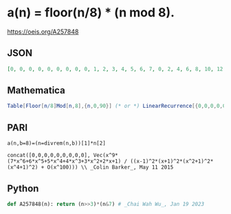 # a\(n\) \= floor\(n/8\) \* \(n mod 8\)\.
https://oeis.org/A257848
## JSON
```JSON
[0, 0, 0, 0, 0, 0, 0, 0, 0, 1, 2, 3, 4, 5, 6, 7, 0, 2, 4, 6, 8, 10, 12, 14, 0, 3, 6, 9, 12, 15, 18, 21, 0, 4, 8, 12, 16, 20, 24, 28, 0, 5, 10, 15, 20, 25, 30, 35, 0, 6, 12, 18, 24, 30, 36, 42, 0, 7, 14, 21, 28, 35, 42, 49, 0, 8, 16, 24, 32, 40, 48, 56, 0, 9]
```
## Mathematica
```Mathematica
Table[Floor[n/8]Mod[n,8],{n,0,90}] (* or *) LinearRecurrence[{0,0,0,0,0,0,0,2,0,0,0,0,0,0,0,-1},{0,0,0,0,0,0,0,0,0,1,2,3,4,5,6,7},90] (* _Harvey P. Dale_, Nov 05 2023 *)
```
## PARI
```PARI
a(n,b=8)=(n=divrem(n,b))[1]*n[2]
```
```PARI
concat([0,0,0,0,0,0,0,0,0], Vec(x^9*(7*x^6+6*x^5+5*x^4+4*x^3+3*x^2+2*x+1) / ((x-1)^2*(x+1)^2*(x^2+1)^2*(x^4+1)^2) + O(x^100))) \\ _Colin Barker_, May 11 2015
```
## Python
```Python
def A257848(n): return (n>>3)*(n&7) # _Chai Wah Wu_, Jan 19 2023
```
